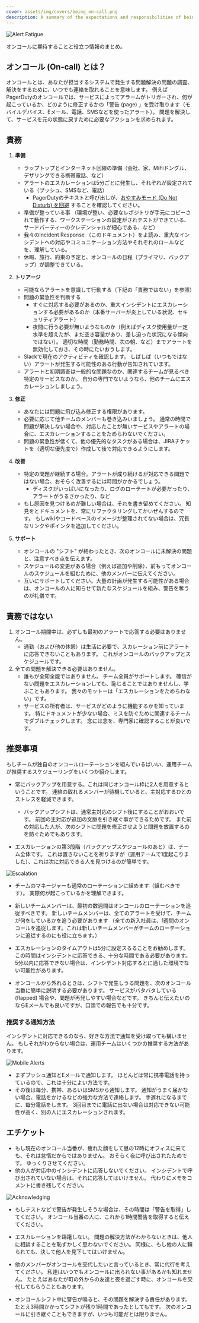 ```yaml
---
cover: assets/img/covers/being_on-call.png
description: A summary of the expectations and responsibilities of being on-call at PagerDuty, along with some best practice and etiquette recommendations.
---
```

![Alert Fatigue](../assets/img/headers/alert_fatigue.png)

オンコールに期待することと役立つ情報のまとめ。

## オンコール (On-call) とは？

オンコールとは、あなたが担当するシステムで発生する問題解決の問題の調査、解決をするために、いつでも連絡を取れることを意味します。
例えばPagerDutyのオンコールでは、サービスによってアラームがトリガーされ、何が起こっているか、どのように修正するかの「警告 (page) 」を受け取ります（モバイルデバイス、Eメール、電話、SMSなどを使ったアラート）。
問題を解決して、サービスを元の状態に戻すために必要なアクションを求められます。

## 責務

1. **準備**
    * ラップトップとインターネット回線の準備（会社、家、MiFiドングル、デザリングできる携帯電話、など）
    * アラートのエスカレーションは5分ごとに発生し、それぞれが設定されている（プッシュ、SMSなど、電話）
        * PagerDutyのテキストと呼び出しが、[おやすみモード (Do Not Disturb) を回避](https://support.pagerduty.com/docs/notification-phone-numbers) することを確認してください。
    * 準備が整っている事 （環境が整い、必要なレポジトリが手元にコピーされて動作する、ワークステーションの設定がされテストができている、サードパーティーのクレデンシャルが細心である、など）
    * 我々のIncident Response （このドキュメント）をよ読み、重大なインシデントへの対応やコミュニケーション方法やそれぞれのロールなどを、理解している。
    * 休暇、旅行、約束の予定と、オンコールの日程（プライマリ、バックアップ）が調整できている。

1. **トリアージ**
    * 可能ならアラートを意識して行動する（下記の「責務ではない」を参照）
    * 問題の緊急性を判断する
        * すぐに対応する必要があるのか、重大インシデントにエスカレーションする必要があるのか（本番サーバーが炎上している状況、セキュリティアラート）
        * 夜間に行う必要が無いようなものか（例えばディスク使用量が一定水準を超えたが、まだ空き容量があり、差し迫った状況になる傾向ではない）。
          適切な時間（勤務時間、次の朝、など）までアラートを無効化しておき、その時にたいおうします。
    * Slackで現在のアクティビティを確認します。
      しばしば（いつもではない）アラートが発生する可能性のある行動が告知されています。
    * アラートと初期調査は一般的な問題なのか、関連するチームが見るべき特定のサービスなのか。
      自分の専門でないようなら、他のチームにエスカレーションしましょう。
1. **修正**
    * あなたには問題に飛び込み修正する権限があります。
    * 必要に応じて他チームのメンバーも巻き込みいましょう。
      通常の時間で問題が解決しない場合や、対応したことが無いサービスやアラートの場合に、エスカレーションすることをためらわないでください。
    * 問題の緊急性が低くて、他の優先的なタスクがある場合は、JIRAチケットを（適切な優先度で）作成して後で対応できるようにします。
1. **改善**
    * 特定の問題が継続する場合。アラートが成り続けるが対応できる問題ではない場合、おそらく改善するには時間がかかるでしょう。
        * ディスクがいっぱいになったり、ログのローテートが必要だったり、アラートがうるさかったり、など
    * もし原因を見つけるのが難しい場合は、それを書き留めてください。
      知見をとドキュメントを、常にリファクタリングしてかいぜんするのです。
      もしwikiやコードベースのイメージが整理されてない場合は、冗長なリンクやポインタを追加してください。
1. **サポート**
    * オンコールの "シフト" が終わったとき、次のオンコールに未解決の問題と、注意すべき点を伝えます。
    * スケジュールの変更がある場合（例えば追加や削除）、前もってオンコールのスケジュールを組むために、他のメンバーに伝えてください。
    * 互いにサポートしてください。大量の計画が発生する可能性がある場合は、オンコールの人に知らせて新たなスケジュールを組み、警告を奪うのが礼儀です。

## 責務ではない

1. オンコール期間中は、必ずしも最初のアラートで応答する必要はありません。
    * 通勤（および他の休憩）は生活に必要で、スカレーション前にアラートに応答できないこともあります。
      これがオンコールのバックアップとスケジュールです。
1. 全ての問題を解決できる必要はありません。
    * 誰もが全知全能ではありません。
      チーム全員がサポートします。
      確信がない問題をエスカレーションしても、恥じることではありませんし、学ぶこともあります。
      我々のモットーは「エスカレーションをためらわない」です。
    * サービスの所有者は、サービスがどのように機能するかを知っています。
      特にドキュメントが少ない場合、ミスを防ぐために関連するチームでダブルチェックします。
      念には念を、専門家に確認することが良いです。

## 推奨事項

もしチームが独自のオンコールローテーションを組んでいるばいい、運用チームが推奨するスケジューリングをいくつか紹介します。

* 常にバックアップを用意する。これは同じオンコール枠に2人を用意するということです。
  連絡の取れるメンバーが待機していると、主対応するひとのストレスを軽減できます。
    * バックアップシフトは、通常主対応のシフト後にすることがおおいです。
      前回の主対応が追加の文脈を引き継ぐ事ができるためです。
      また前の対応した人が、次のシフトに問題を修正させようと問題を放置するのを防ぐためでもあります。

* エスカレーションの第3段階（バックアップスケジュールのあと）は、チーム全体です。
  これは置きないことを祈りますが（運用チームで1度起こりました）、これは次に対応できる人を見つけるのが簡単です。

![Escalation](../assets/img/misc/escalation.png)

* チームのマネージャーも通常のローテーションに組めます（組むべきです）。
  実際何が起こっているかを理解できます。

* 新しいチームメンバーは、最初の数週間はオンコールのローテーションを追従すべきです。
  新しいチームメンバーは、全てのアラートを受けて、チームが何をしているかを追う必要があります
  （全ての新入社員は、1週間のオンコールを追従します。これは新しいチームメンバーがチームのローテーションに追従するのにも役に立ちます。）

* エスカレーションのタイムアウトは5分に設定スるることをお勧めします。
  この時間はインシデントに応答できる、十分な時間である必要があります。
  5分以内に応答できない場合は、インシデント対応するとに適した環境でない可能性があります。

* オンコールから外れるときは、シフトで発生しうる問題を、次のオンコール当番に簡単に説明する必要があります。
  サービスがバタバタしている (flapped) 場合や、問題が再発しやすい場合などです。
  きちんと伝えたいのならEメールでも良いですが、口頭での報告でも十分です。

### 推奨する通知方法

インシデントに対応できるのなら、好きな方法で通知を受け取っても構いません。
もしそれがわからない場合は、運用チームはいくつかの推奨する方法があります。

![Mobile Alerts](../assets/img/misc/mobile_alerts.png)

* まずプッシュ通知とEメールで通知します。
  ほとんどは常に携帯電話を持っているので、これは十分によい方法です。
* その後は毎分、携帯、あるいはSMSから通知します。
  通知がうまく届かない場合、電話をかけるなどの強力な方法で連絡します。
  手遅れになるまでに、毎分電話をします。
  3回目までに電話に出ない場合は対応できない可能性が高く、別の人にエスカレーションされます。

## エチケット

* もし現在のオンコール当番が、疲れた顔をして昼の12時にオフィスに来ても、それは怠惰だからではありません。
  おそらく夜に呼び出されたためです。
  ゆっくりさせてください。
* 他の人が対応中のインシデントに応答しないでください。
  インシデントで呼び出されていない場合は、それに応答してはいけません。
  代わりにメモをコメントに書き残してください。

![Acknowledging](../assets/img/misc/ack.png)

* もしテストなどで警告が発生しそうな場合は、その時間は「警告を取得」してください。
  オンコール当番の人に、これから1時間警告を取得すると伝えてください。

* エスカレーションを躊躇しない。
  問題の解決方法がわからないときは、他人に相談することを恥ずかしく思わないでください。
  同様に、もし他の人に頼られても、決して他人を見下してはいけません。

* 他のメンバーがオンコールを交代したいと言っているとき、常に代行を考えてください。
  私達はいつでもオンコールに出られない事があるかも知れません。
  たとえばあなたが町の外からの友達と夜を過ごす時に、オンコールを交代してもらうこともあります。

* オンコールシフト中に警告が鳴ると、その問題を解決する責任があります。
  たとえ3時間かかってシフトが残り1時間であったとしてもです。
  次のオンコールに引き継ぐこともできますが、いつも可能だとは限りません。
